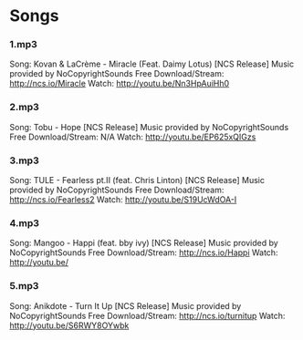 # Songs

### 1.mp3

Song: Kovan & LaCrème - Miracle (Feat. Daimy Lotus) [NCS Release]
Music provided by NoCopyrightSounds
Free Download/Stream: http://ncs.io/Miracle
Watch: http://youtu.be/Nn3HpAuiHh0

### 2.mp3

Song: Tobu - Hope [NCS Release]
Music provided by NoCopyrightSounds
Free Download/Stream: N/A
Watch: http://youtu.be/EP625xQIGzs

### 3.mp3

Song: TULE - Fearless pt.II (feat. Chris Linton) [NCS Release]
Music provided by NoCopyrightSounds
Free Download/Stream: http://ncs.io/Fearless2
Watch: http://youtu.be/S19UcWdOA-I

### 4.mp3

Song: Mangoo - Happi (feat. bby ivy) [NCS Release]
Music provided by NoCopyrightSounds
Free Download/Stream: http://ncs.io/Happi
Watch: http://youtu.be/

### 5.mp3

Song: Anikdote - Turn It Up [NCS Release]
Music provided by NoCopyrightSounds
Free Download/Stream: http://ncs.io/turnitup
Watch: http://youtu.be/S6RWY8OYwbk
